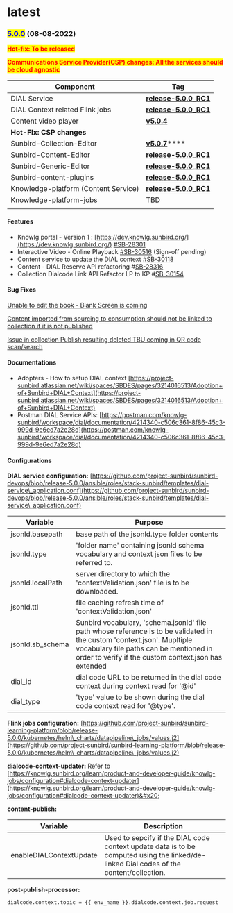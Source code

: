 # latest

### <mark style="color:blue;">5.0.0</mark> (08-08-2022)



<mark style="color:red;">**Hot-fix: To be released**</mark>

<mark style="color:red;">**Communications Service Provider(CSP) changes: All the services should be cloud agnostic**</mark>

| Component                            | Tag                                                                                                                     |
| ------------------------------------ | ----------------------------------------------------------------------------------------------------------------------- |
| DIAL Service                         | [**release-5.0.0\_RC1**](https://github.com/project-sunbird/sunbird-dial-service/releases/tag/release-5.0.0\_RC1)       |
| DIAL Context related Flink jobs      | [**release-5.0.0\_RC1**](https://github.com/project-sunbird/knowledge-platform-jobs/releases/tag/release-5.0.0\_RC1)    |
| Content video player                 | ****[**v5.0.4**](https://www.npmjs.com/package/@project-sunbird/sunbird-video-player-v9/v/5.0.4)****                    |
| **Hot-FIx: CSP changes**             |                                                                                                                         |
| Sunbird-Collection-Editor            | [**v5.0.7**](https://www.npmjs.com/package/@project-sunbird/sunbird-collection-editor-v9/v/5.0.7)****                   |
| Sunbird-Content-Editor               | [**release-5.0.0\_RC1** ](https://github.com/project-sunbird/sunbird-content-editor/releases/tag/release-5.0.0\_RC1)    |
| Sunbird-Generic-Editor               | [**release-5.0.0\_RC1**](https://github.com/project-sunbird/sunbird-generic-editor/releases/tag/release-5.0.0\_RC1)     |
| Sunbird-content-plugins              | [**release-5.0.0\_RC1** ](https://github.com/project-sunbird/sunbird-content-plugins/releases/tag/release-5.0.0\_RC1)   |
| Knowledge-platform (Content Service) | ****[**release-5.0.0\_RC1**](https://github.com/project-sunbird/knowledge-platform/releases/tag/release-5.0.0\_RC1)**** |
| Knowledge-platform-jobs              | TBD                                                                                                                     |
|                                      |                                                                                                                         |

#### **Features**

* Knowlg portal - Version 1 : [https://dev.knowlg.sunbird.org/](https://dev.knowlg.sunbird.org/) [#SB-28301](https://project-sunbird.atlassian.net/browse/SB-28301)
* Interactive Video - Online Playback [#SB-30516](https://project-sunbird.atlassian.net/browse/SB-30516) (Sign-off pending)
* Content service to update the DIAL context [#SB-30118](https://project-sunbird.atlassian.net/browse/SB-30118)
* Content - DIAL Reserve API refactoring #[SB-28316](https://project-sunbird.atlassian.net/browse/SB-28316)
* Collection Dialcode Link API Refactor LP to KP #[SB-30154](https://project-sunbird.atlassian.net/browse/SB-30154)

#### **Bug Fixes**

[Unable to edit the book - Blank Screen is coming](https://project-sunbird.atlassian.net/browse/SB-30307)

[Content imported from sourcing to consumption should not be linked to collection if it is not published](https://project-sunbird.atlassian.net/browse/SB-30566)

[Issue in collection Publish resulting deleted TBU coming in QR code scan/search](https://project-sunbird.atlassian.net/browse/SB-30573)

#### Documentations

* Adopters - How to setup DIAL context [https://project-sunbird.atlassian.net/wiki/spaces/SBDES/pages/3214016513/Adoption+of+Sunbird+DIAL+Context](https://project-sunbird.atlassian.net/wiki/spaces/SBDES/pages/3214016513/Adoption+of+Sunbird+DIAL+Context)
* Postman DIAL Service APIs: [https://postman.com/knowlg-sunbird/workspace/dial/documentation/4214340-c506c361-8f86-45c3-999d-9e6ed7a2e28d](https://postman.com/knowlg-sunbird/workspace/dial/documentation/4214340-c506c361-8f86-45c3-999d-9e6ed7a2e28d)

#### Configurations

**DIAL service configuration:** [https://github.com/project-sunbird/sunbird-devops/blob/release-5.0.0/ansible/roles/stack-sunbird/templates/dial-service\_application.conf](https://github.com/project-sunbird/sunbird-devops/blob/release-5.0.0/ansible/roles/stack-sunbird/templates/dial-service\_application.conf)

| Variable          | Purpose                                                                                                                                                                                                                      |
| ----------------- | ---------------------------------------------------------------------------------------------------------------------------------------------------------------------------------------------------------------------------- |
| jsonld.basepath   | base path of the jsonld.type folder contents                                                                                                                                                                                 |
| jsonld.type       | 'folder name' containing jsonld schema vocabulary and context json files to be referred to.                                                                                                                                  |
| jsonld.localPath  | server directory to which the 'contextValidation.json' file is to be downloaded.                                                                                                                                             |
| jsonld.ttl        | file caching refresh time of 'contextValidation.json'                                                                                                                                                                        |
| jsonld.sb\_schema | Sunbird vocabulary, 'schema.jsonld' file path whose reference is to be validated in the custom 'context.json'. Mupltiple vocabulary file paths can be mentioned in order to verify if the custom context.json has extended   |
| dial\_id          | dial code URL to be returned in the dial code context during context read for '@id'                                                                                                                                          |
| dial\_type        | 'type' value to be shown during the dial code context read for '@type'.                                                                                                                                                      |

**Flink jobs configuration:** [https://github.com/project-sunbird/sunbird-learning-platform/blob/release-5.0.0/kubernetes/helm\_charts/datapipeline\_jobs/values.j2](https://github.com/project-sunbird/sunbird-learning-platform/blob/release-5.0.0/kubernetes/helm\_charts/datapipeline\_jobs/values.j2)

**dialcode-context-updater:** Refer to [https://knowlg.sunbird.org/learn/product-and-developer-guide/knowlg-jobs/configuration#dialcode-context-updater](https://knowlg.sunbird.org/learn/product-and-developer-guide/knowlg-jobs/configuration#dialcode-context-updater)&#x20;

**content-publish:**&#x20;

| Variable                | Description                                                                                                                             |
| ----------------------- | --------------------------------------------------------------------------------------------------------------------------------------- |
| enableDIALContextUpdate | Used to sepcify if the DIAL code context update data is to be computed using the linked/de-linked Dial codes of the content/collection. |

**post-publish-processor:**

```
dialcode.context.topic = {{ env_name }}.dialcode.context.job.request
```
